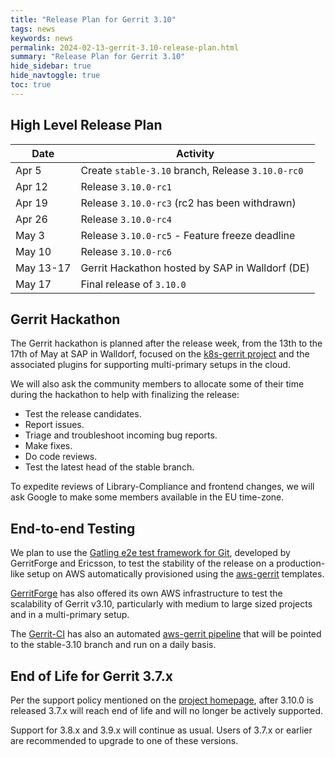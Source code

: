 ```yaml
---
title: "Release Plan for Gerrit 3.10"
tags: news
keywords: news
permalink: 2024-02-13-gerrit-3.10-release-plan.html
summary: "Release Plan for Gerrit 3.10"
hide_sidebar: true
hide_navtoggle: true
toc: true
---
```


## High Level Release Plan

| Date       | Activity                                          |
|------------|---------------------------------------------------|
| Apr  5     | Create `stable-3.10` branch, Release `3.10.0-rc0` |
| Apr 12     | Release `3.10.0-rc1`                              |
| Apr 19     | Release `3.10.0-rc3` (rc2 has been withdrawn)     |
| Apr 26     | Release `3.10.0-rc4`                              |
| May  3     | Release `3.10.0-rc5` - Feature freeze deadline    |
| May  10    | Release `3.10.0-rc6`                              |
| May  13-17 | Gerrit Hackathon hosted by SAP in Walldorf (DE)   |
| May  17    | Final release of `3.10.0`                         |

## Gerrit Hackathon

The Gerrit hackathon is planned after the release week, from the 13th to the 17th of May
at SAP in Walldorf, focused on the [k8s-gerrit project](https://gerrit.googlesource.com/k8s-gerrit)
and the associated plugins for supporting multi-primary setups in the cloud.

We will also ask the community members to allocate some of their time during the
hackathon to help with finalizing the release:

- Test the release candidates.
- Report issues.
- Triage and troubleshoot incoming bug reports.
- Make fixes.
- Do code reviews.
- Test the latest head of the stable branch.

To expedite reviews of Library-Compliance and frontend changes, we will ask
Google to make some members available in the EU time-zone.

## End-to-end Testing

We plan to use the
[Gatling e2e test framework for Git](https://gerrit-review.googlesource.com/Documentation/dev-e2e-tests.html),
developed by GerritForge and Ericsson, to test the stability of the release
on a production-like setup on AWS automatically provisioned using the
[aws-gerrit](https://gerrit.googlesource.com/aws-gerrit) templates.

[GerritForge](https://www.gerritforge.com) has also offered its own AWS
infrastructure to test the scalability of Gerrit v3.10, particularly with
medium to large sized projects and in a multi-primary setup.

The [Gerrit-CI](https://gerrit-ci.gerritforge.com) has also an automated
[aws-gerrit pipeline](https://gerrit-ci.gerritforge.com/job/gatling-gerrit-test/)
that will be pointed to the stable-3.10 branch and run on a daily basis.

## End of Life for Gerrit 3.7.x

Per the support policy mentioned on the
[project homepage](https://www.gerritcodereview.com/support.html#supported-versions),
after 3.10.0 is released 3.7.x will reach end of life and will no longer be
actively supported.

Support for 3.8.x and 3.9.x will continue as usual.
Users of 3.7.x or earlier are recommended to upgrade to one of these versions.
